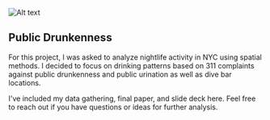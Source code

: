 ![Alt text](../images/pub_drunkenness.jpeg)


## Public Drunkenness

For this project, I was asked to analyze nightlife activity in NYC using spatial methods. I decided to focus on drinking patterns based on 311 complaints against public drunkenness and public urination as well as dive bar locations. 

I've included my data gathering, final paper, and slide deck here. Feel free to reach out if you have questions or ideas for further analysis.
